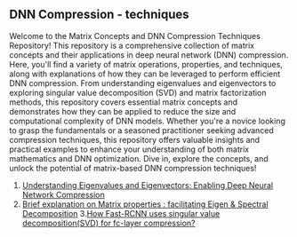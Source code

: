 <h2> DNN Compression - techniques</h2>

<p>Welcome to the Matrix Concepts and DNN Compression Techniques Repository! This repository is a comprehensive collection of matrix concepts and their applications in deep neural network (DNN) compression. Here, you'll find a variety of matrix operations, properties, and techniques, along with explanations of how they can be leveraged to perform efficient DNN compression. From understanding eigenvalues and eigenvectors to exploring singular value decomposition (SVD) and matrix factorization methods, this repository covers essential matrix concepts and demonstrates how they can be applied to reduce the size and computational complexity of DNN models. Whether you're a novice looking to grasp the fundamentals or a seasoned practitioner seeking advanced compression techniques, this repository offers valuable insights and practical examples to enhance your understanding of both matrix mathematics and DNN optimization. Dive in, explore the concepts, and unlock the potential of matrix-based DNN compression techniques!</p>


1. [Understanding Eigenvalues and Eigenvectors: Enabling Deep Neural Network Compression](https://medium.com/@anishhilary97/understanding-eigenvalues-and-eigenvectors-enabling-deep-neural-network-compression-7adb2ffe83da)
2. [Brief explanation on Matrix properties : facilitating Eigen & Spectral Decomposition](https://medium.com/@anishhilary97/brief-explanation-on-matrix-properties-facilitating-eigen-spectral-decomposition-d64481f57103)
3.[How Fast-RCNN uses singular value decomposition(SVD) for fc-layer compression?](https://medium.com/p/63890f4c61b1/edit)
